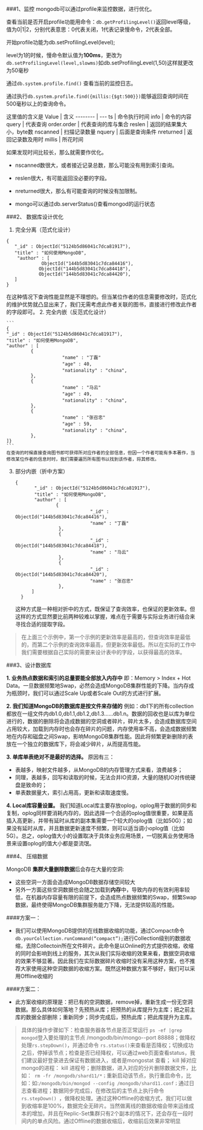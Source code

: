 ###1、监控
mongodb可以通过profile来监控数据，进行优化。

查看当前是否开启profile功能用命令：```db.getProfilingLevel()```返回level等级，值为0|1|2，分别代表意思：0代表关闭，1代表记录慢命令，2代表全部。

开始profile功能为db.setProfilingLevel(level);

level为1的时候，慢命令默认值为**100ms**，更改为```db.setProfilingLevel(level,slowms)```如db.setProfilingLevel(1,50)这样就更改为50毫秒

通过```db.system.profile.find()``` 查看当前的监控日志。

通过执行```db.system.profile.find({millis:{$gt:500}})```能够返回查询时间在500毫秒以上的查询命令。

这里值的含义是
Value     | 含义
-------- | ---
ts | 命令执行时间
info | 命令的内容
query | 代表查询
order.order | 代表查询的库与集合
reslen | 返回的结果集大小，byte数
nscanned | 扫描记录数量
nquery | 后面是查询条件
nreturned | 返回记录数及用时
millis | 所花时间

如果发现时间比较长，那么就需要作优化。

- nscanned数很大，或者接近记录总数，那么可能没有用到索引查询。

- reslen很大，有可能返回没必要的字段。

- nreturned很大，那么有可能查询的时候没有加限制。

- mongo可以通过db.serverStatus()查看mongod的运行状态

###2、 数据库设计优化

1. 完全分离（范式化设计）
  ```
{
     "_id" : ObjectId("5124b5d86041c7dca81917"),
     "title" : "如何使用MongoDB", 
      "author" : [ 
               ObjectId("144b5d83041c7dca84416"),
              ObjectId("144b5d83041c7dca84418"),
              ObjectId("144b5d83041c7dca84420"),
     ]
 }
   ```
 
 在这种情况下查询性能显然是不理想的。但当某位作者的信息需要修改时，范式化的维护优势就凸显出来了，我们无需考虑此作者关联的图书，直接进行修改此作者的字段即可。
2. 完全内嵌（反范式化设计） 

	```
	{
	"_id" : ObjectId("5124b5d86041c7dca81917"),
	"title" : "如何使用MongoDB",
	"author" : [
	         {
	             　　　　 "name" : "丁磊"
	            　　　　  "age" : 40,
	              　　　　"nationality" : "china",
	         },
	         {
	            　　　　  "name" : "马云"
	           　　　　   "age" : 49,
	            　　　　  "nationality" : "china",
	         },
	         {
	            　　　　  "name" : "张召忠"
	           　　　　   "age" : 59,
	           　　　　   "nationality" : "china",
	         },
	]}
	```
	在查询的时候直接查询图书即可获得所对应作者的全部信息，但因一个作者可能有多本著作，当修改某位作者的信息时时，我们需要遍历所有图书以找到该作者，将其修改。
  
3. 部分内嵌（折中方案） 
	```
	{
	       "_id" : ObjectId("5124b5d86041c7dca81917"),
	       "title" : "如何使用MongoDB",
	       "author" : [ 
	               {
	                     　　　　"_id" : ObjectId("144b5d83041c7dca84416"),
	                   　　　　  "name" : "丁磊"
	                },
	                {
	                    　　　　 "_id" : ObjectId("144b5d83041c7dca84418"),
	                  　　　　   "name" : "马云"
	                },
	                {
	                    　　　　 "_id" : ObjectId("144b5d83041c7dca84420"),
	                   　　　　  "name" : "张召忠"
	                },
	      ]
	  }
	```
	这种方式是一种相对折中的方式，既保证了查询效率，也保证的更新效率。但这样的方式显然要比前两种较难以掌握，难点在于需要与实际业务进行结合来寻找合适的提取字段。

> 在上面三个示例中，第一个示例的更新效率是最高的，但查询效率是最低的，而第二个示例的查询效率最高，但更新效率最低。所以在实际的工作中我们需要根据自己实际的需要来设计表中的字段，以获得最高的效率。

###3、设计数据库

**1. 业务热点数据和索引的总量要能全部放入内存中**
即：Memory > Index + Hot Data。一旦数据频繁地Swap，必然会造成MongoDB集群性能的下降。当内存成为瓶颈时，我们可以通过Scale Up或者Scale Out的方式进行扩展。

**2. 我们知道MongoDB的数据库是按文件来存储的**
例如：db1下的所有collection都放在一组文件内db1.0,db1.1,db1.2,db1.3……db1.n。数据的回收也是以库为单位进行的，数据的删除将会造成数据的空洞或者碎片，碎片太多，会造成数据库空间占用较大，加载到内存时也会存在碎片的问题，内存使用率不高，会造成数据频繁地在内存和磁盘之间Swap，影响MongoDB集群性能。因此将频繁更新删除的表放在一个独立的数据库下，将会减少碎片，从而提高性能。

**3. 单库单表绝对不是最好的选择。**
原因有三：
- 表越多，映射文件越多，从MongoDB的内存管理方式来看，浪费越多；
- 同理，表越多，回写和读取的时候，无法合并IO资源，大量的随机IO对传统硬盘是致命的；
- 单表数据量大，索引占用高，更新和读取速度慢。

**4. Local库容量设置。**
我们知道Local库主要存放oplog，oplog用于数据的同步和复制，oplog同样要消耗内存的，因此选择一个合适的oplog值很重要，如果是高插入高更新，并带有延时从库的副本集需要一个较大的oplog值（比如50G）；如果没有延时从库，并且数据更新速度不频繁，则可以适当调小oplog值（比如5G）。总之，oplog值大小的设置取决于具体业务应用场景，一切脱离业务使用场景来设置oplog的值大小都是耍流氓。

###4、 压缩数据

MongoDB **集群大量删除数据**后会存在大量的空洞:

- 这些空洞一方面会造成MongoDB数据存储空间较大
- 另外一方面这些空洞数据也会随之加载到**内存**中，导致内存的有效利用率较低，在机器内存容量有限的前提下，会造成热点数据频繁的Swap，频繁Swap数据，最终使得MongoDB集群服务能力下降，无法提供较高的性能。


####方案一：
- 我们可以使用MongoDB提供的在线数据收缩的功能，通过Compact命令```db.yourCollection.runCommand(“compact”);```进行Collection级别的数据收缩，去除Collectoin所在文件碎片。此命令是以Online的方式提供收缩，收缩的同时会影响到线上的服务，其次从我们实际收缩的效果来看，数据空洞收缩的效果不够显著。因此我们在实际数据碎片收缩时没有采用这种方案，也不推荐大家使用这种空洞数据的收缩方案。既然这种数据方案不够好，我们可以采用Offline收缩的

####方案二：
- 此方案收缩的原理是：把已有的空洞数据，remove掉，重新生成一份无空洞数据。那么具体如何落地？先预热从库；把预热的从库提升为主库；把之前主库的数据全部删除；重新同步；同步完成后，预热此库；把此库提升为主库。
 >具体的操作步骤如下：检查服务器各节点是否正常运行 ```ps -ef |grep mongod```登入要处理的主节点 /mongodb/bin/mongo--port 88888；做降权处理```rs.stepDown()```，并通过命令 ```rs.status()```来查看是否降权；切换成功之后，停掉该节点；检查是否已经降权，可以通过web页面查看status，我们建议最好登录进去保证有数据进入，或者是mongostat 查看； kill 掉对应mongo的进程： kill 进程号；删除数据，进入对应的分片删除数据文件，比如：``` rm -fr /mongodb/shard11/*；```重新启动该节点，执行重启命令，比如：如:```/mongodb/bin/mongod --config /mongodb/shard11.conf；```通过日志查看进程；数据同步完成后，在修改后的主节点上执行命令 ```rs.stepDown() ```，做降权处理。通过这种Offline的收缩方式，我们可以做到收缩率是100%，数据完全无碎片。当然做离线的数据收缩会带来运维成本的增加，并且在Replic-Set集群只有2个副本的情况下，还会存在一段时间内的单点风险。通过Offline的数据收缩后，收缩前后效果非常明显
